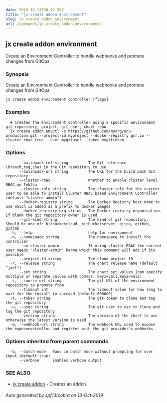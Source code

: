 ```yaml
---
date: 2019-10-13T00:47:55Z
title: "jx create addon environment"
slug: jx_create_addon_environment
url: /commands/jx_create_addon_environment/
---
```

## jx create addon environment

Create an Environment Controller to handle webhooks and promote changes from GitOps

### Synopsis

Create an Environment Controller to handle webhooks and promote changes from GitOps

```
jx create addon environment controller [flags]
```

### Examples

```
  # Creates the environment controller using a specific environment git repository, project, git user, chart repo
  jx create addon envctl -s https://github.com/myorg/env-production.git --project-id myproject --docker-registry gcr.io --cluster-rbac true --user mygituser --token mygittoken
```

### Options

```
      --buildpack-ref string         The Git reference (branch,tag,sha) in the Git repository to use
      --buildpack-url string         The URL for the build pack Git repository
      --cluster-rbac                 Whether to enable cluster level RBAC on Tekton
      --cluster-role string          The cluster role for the current user to be able to install Cluster RBAC based Environment Controller (default "cluster-admin")
      --docker-registry string       The Docker Registry host name to use which is added as a prefix to docker images
      --docker-registry-org string   The Docker registry organisation. If blank the git repository owner is used
      --git-kind string              The kind of git repository. Should be one of: bitbucketcloud, bitbucketserver, gitea, github, gitlab
  -h, --help                         help for environment
  -n, --namespace string             The namespace to install the controller
      --no-cluster-admin             If using cluster RBAC the current user needs 'cluster-admin' karma which this command will add if its possible
      --project-id string            The cloud project ID
  -r, --release string               The chart release name (default "jxet")
      --set string                   The chart set values (can specify multiple or separate values with commas: key1=val1,key2=val2)
  -s, --source-url string            The git URL of the environment repository to promote from
      --timeout int                  The timeout value for how long to wait for the install to succeed (default 600000)
  -t, --token string                 The git token to clone and tag the git repository
  -u, --user string                  The git user to use to clone and tag the git repository
      --version string               The version of the chart to use - otherwise the latest version is used
  -w, --webhook-url string           The webhook URL used to expose the exposecontroller and register with the git provider's webhooks
```

### Options inherited from parent commands

```
  -b, --batch-mode   Runs in batch mode without prompting for user input (default true)
      --verbose      Enables verbose output
```

### SEE ALSO

* [jx create addon](/commands/jx_create_addon/)	 - Creates an addon

###### Auto generated by spf13/cobra on 13-Oct-2019
